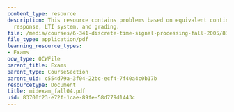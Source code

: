 ```yaml
---
content_type: resource
description: This resource contains problems based on equivalent continuous-time frequency
  response, LTI system, and grading.
file: /media/courses/6-341-discrete-time-signal-processing-fall-2005/83700f23e72f1cae89fe58d779d1443c_midexam_fall04.pdf
file_type: application/pdf
learning_resource_types:
- Exams
ocw_type: OCWFile
parent_title: Exams
parent_type: CourseSection
parent_uid: c554d79a-3f04-22bc-ecf4-7f40a4c0b17b
resourcetype: Document
title: midexam_fall04.pdf
uid: 83700f23-e72f-1cae-89fe-58d779d1443c
---
```

